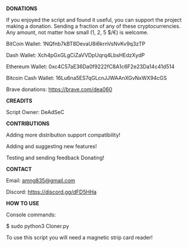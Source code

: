 **DONATIONS**

If you enjoyed the script and found it useful, you can support the project making a donation. Sending a fraction of any of these cryptocurrencies. Any amount, not matter how small (1, 2, 5 $/€) is welcome.

BitCoin Wallet: 1NQfnb7kBT8DevaU8i6krnVsNvKv9q3zTP

Dash Wallet: Xch4pGxGLgCiZaVVDpUqrq4LbsHEdzXydP

Ethereum Wallet: 0xc4C57aE36Da0f9222fC8A1c6F2e23Da14c41d514

Bitcoin Cash Wallet: 16Lu6na5ES7qGLcnJJWAAnXGvNxWX94cGS

Brave donations: https://brave.com/dea060


**CREADITS**

Script Owner: DeAdSeC

**CONTRIBUTIONS**

Adding more distribution support compatibility!

Adding and suggesting new features!

Testing and sending feedback Donating!

**CONTACT**

Email: amng835@gmail.com

Discord: https://discord.gg/dFD5HHa

**HOW TO USE**

Console commands:

$ sudo python3 Cloner.py

To use this script you will need a magnetic strip card reader!
